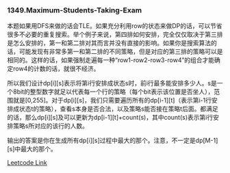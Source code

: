 ### 1349.Maximum-Students-Taking-Exam

本题如果用DFS来做的话会TLE。如果充分利用row的状态来做DP的话，可以节省很多不必要的重复搜索。举个例子来说，第四排如何安排，完全仅仅取决于第三排是怎么安排的，第一和第二排对其而言并没有直接的影响。如果你是搜索算法的话，可能发现有非常多第一和第二排的不同策略，但是对应的第三排的策略可以是相同的。这样的话，如果强制走遍每一种“row1-row2-row3-row4”的组合才能确定row4的计数的话，就很不经济。

所以我们设计dp[i][s]表示将第i行安排成状态s时，前i行最多能安排多少人。s是一个8bit的整型数字就足以代表每一个行的策略（每个bit表示该位置是否坐人），范围就是[0,255]。对于dp[i][s]，我们只需要遍历所有的dp[i-1][t]（表示第i-1行安排成状态t的策略），查看s本身是否合法，以及策略s能否接在策略t后面。都满足的话，那么dp[i][s]及可以更新为dp[i-1][t]+count(s)，其中count(s)表示第i行安排策略s所对应的该行的人数。

输出的答案是你在生成所有dp[i][s]过程中最大的那个。注意，不一定是dp[M-1][s]中最大的那个。


[Leetcode Link](https://leetcode.com/problems/maximum-students-taking-exam)

